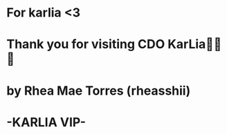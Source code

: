# For karlia <3
# Thank you for visiting CDO KarLia🧡🧡🧡
# by Rhea Mae Torres (rheasshii)
# -KARLIA VIP-
